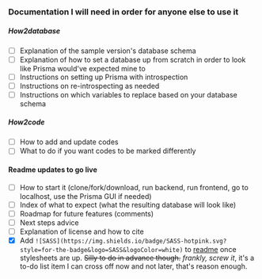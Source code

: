 ### Documentation I will need in order for anyone else to use it 

##### How2database
- [ ] Explanation of the sample version's database schema 
- [ ] Explanation of how to set a database up from scratch in order to look like Prisma would've expected mine to 
- [ ] Instructions on setting up Prisma with introspection 
- [ ] Instructions on re-introspecting as needed
- [ ] Instructions on which variables to replace based on your database schema

##### How2code
- [ ] How to add and update codes
- [ ] What to do if you want codes to be marked differently 

#### Readme updates to go live 
- [ ] How to start it (clone/fork/download, run backend, run frontend, go to localhost, use the Prisma GUI if needed)
- [ ] Index of what to expect (what the resulting database will look like)
- [ ] Roadmap for future features (comments)
- [ ] Next steps advice 
- [ ] Explanation of license and how to cite 
- [x] Add `![SASS](https://img.shields.io/badge/SASS-hotpink.svg?style=for-the-badge&logo=SASS&logoColor=white)` to [readme](README.md) once stylesheets are up. ~~Silly to do in advance though.~~ *frankly, screw it*, it's a to-do list item I can cross off now and not later, that's reason enough. 